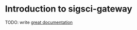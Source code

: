 # Introduction to sigsci-gateway

TODO: write [great documentation](http://jacobian.org/writing/what-to-write/)
